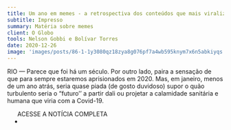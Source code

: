 ```yaml
---
title: Um ano em memes - a retrospectiva dos conteúdos que mais viralizaram em 2020
subtitle: Impresso
summary: Matéria sobre memes
client: O Globo
tools: Nelson Gobbi e Bolívar Torres
date: 2020-12-26
image: 'images/posts/86-1-1y3080qz18zya8g076pf7a4wb595knym7x6n5abkiyqs.png'
---
```


RIO — Parece que foi há um século. Por outro lado, paira a sensação de que para sempre estaremos aprisionados em 2020. Mas, em janeiro, menos de um ano atrás, seria quase piada (de gosto duvidoso) supor o quão turbulento seria o “futuro’’ a partir dali ou projetar a calamidade sanitária e humana que viria com a Covid-19.

<div class="post__share"><ul class="share__list list-reset">ACESSE A NOTÍCIA COMPLETA<li class="share__item" style="margin-left: 10px"><a class="share__link share__facebook" style="background: #fa5657" href="https://oglobo.globo.com/cultura/relembre-12-memes-que-definiram-2020-24812280" 
onclick=window.open(this.href, 'pop-up', 'left=20,top=20,width=500,height=500,toolbar=1,resizable=0'); return false;" title="Link" rel="nofollow"><i class="fa-solid fa-link"></i></a></li></ul></div>
<!-- <div class="gallery-box"><div class="gallery"><img src="/clipping/images/example-1.jpg" loading="lazy" alt="Project"><img src="/clipping/images/example-2.jpg" loading="lazy" alt="Project"></div><em>Gallery / <a href="https://www.freepik.com/" target="_blank">Freepic</a></em></div> -->